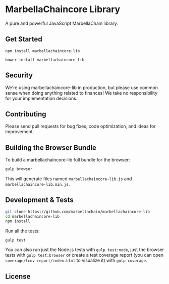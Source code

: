 MarbellaChaincore Library
=======

A pure and powerful JavaScript MarbellaChain library.


## Get Started

```
npm install marbellachaincore-lib
```

```
bower install marbellachaincore-lib
```

## Security

We're using marbellachaincore-lib in production, but please use common sense when doing anything related to finances! We take no responsibility for your implementation decisions.



## Contributing

Please send pull requests for bug fixes, code optimization, and ideas for improvement. 

## Building the Browser Bundle

To build a marbellachaincore-lib full bundle for the browser:

```sh
gulp browser
```

This will generate files named `marbellachaincore-lib.js` and `marbellachaincore-lib.min.js`.

## Development & Tests

```sh
git clone https://github.com/marbellachain/marbellachaincore-lib
cd marbellachaincore-lib
npm install
```

Run all the tests:

```sh
gulp test
```

You can also run just the Node.js tests with `gulp test:node`, just the browser tests with `gulp test:browser`
or create a test coverage report (you can open `coverage/lcov-report/index.html` to visualize it) with `gulp coverage`.

## License

